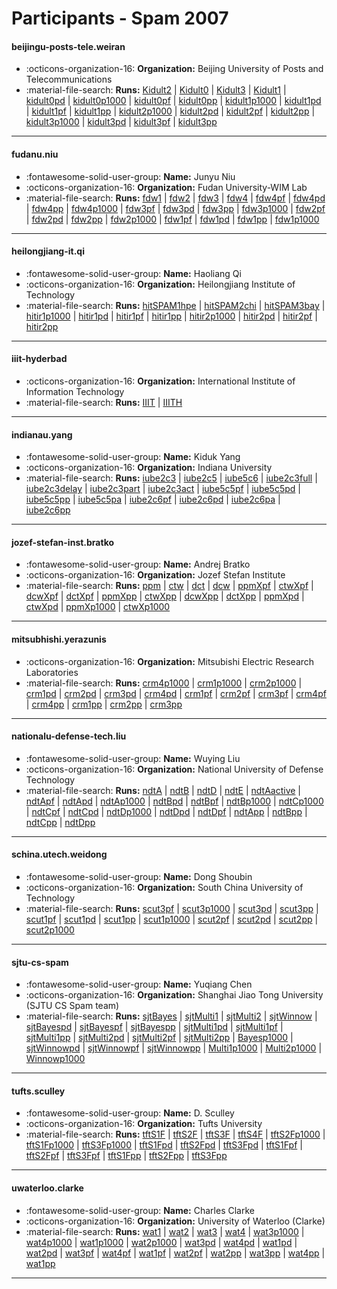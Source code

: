 # Participants - Spam 2007 

#### beijingu-posts-tele.weiran
 - :octicons-organization-16: **Organization:** Beijing University of Posts and Telecommunications
 - :material-file-search: **Runs:** [Kidult2](./runs.md#kidult2) | [Kidult0](./runs.md#kidult0) | [Kidult3](./runs.md#kidult3) | [Kidult1](./runs.md#kidult1) | [kidult0pd](./runs.md#kidult0pd) | [kidult0p1000](./runs.md#kidult0p1000) | [kidult0pf](./runs.md#kidult0pf) | [kidult0pp](./runs.md#kidult0pp) | [kidult1p1000](./runs.md#kidult1p1000) | [kidult1pd](./runs.md#kidult1pd) | [kidult1pf](./runs.md#kidult1pf) | [kidult1pp](./runs.md#kidult1pp) | [kidult2p1000](./runs.md#kidult2p1000) | [kidult2pd](./runs.md#kidult2pd) | [kidult2pf](./runs.md#kidult2pf) | [kidult2pp](./runs.md#kidult2pp) | [kidult3p1000](./runs.md#kidult3p1000) | [kidult3pd](./runs.md#kidult3pd) | [kidult3pf](./runs.md#kidult3pf) | [kidult3pp](./runs.md#kidult3pp)

---
#### fudanu.niu
 - :fontawesome-solid-user-group: **Name:** Junyu Niu
 - :octicons-organization-16: **Organization:** Fudan University-WIM Lab
 - :material-file-search: **Runs:** [fdw1](./runs.md#fdw1) | [fdw2](./runs.md#fdw2) | [fdw3](./runs.md#fdw3) | [fdw4](./runs.md#fdw4) | [fdw4pf](./runs.md#fdw4pf) | [fdw4pd](./runs.md#fdw4pd) | [fdw4pp](./runs.md#fdw4pp) | [fdw4p1000](./runs.md#fdw4p1000) | [fdw3pf](./runs.md#fdw3pf) | [fdw3pd](./runs.md#fdw3pd) | [fdw3pp](./runs.md#fdw3pp) | [fdw3p1000](./runs.md#fdw3p1000) | [fdw2pf](./runs.md#fdw2pf) | [fdw2pd](./runs.md#fdw2pd) | [fdw2pp](./runs.md#fdw2pp) | [fdw2p1000](./runs.md#fdw2p1000) | [fdw1pf](./runs.md#fdw1pf) | [fdw1pd](./runs.md#fdw1pd) | [fdw1pp](./runs.md#fdw1pp) | [fdw1p1000](./runs.md#fdw1p1000)

---
#### heilongjiang-it.qi
 - :fontawesome-solid-user-group: **Name:** Haoliang Qi
 - :octicons-organization-16: **Organization:** Heilongjiang Institute of Technology
 - :material-file-search: **Runs:** [hitSPAM1hpe](./runs.md#hitspam1hpe) | [hitSPAM2chi](./runs.md#hitspam2chi) | [hitSPAM3bay](./runs.md#hitspam3bay) | [hitir1p1000](./runs.md#hitir1p1000) | [hitir1pd](./runs.md#hitir1pd) | [hitir1pf](./runs.md#hitir1pf) | [hitir1pp](./runs.md#hitir1pp) | [hitir2p1000](./runs.md#hitir2p1000) | [hitir2pd](./runs.md#hitir2pd) | [hitir2pf](./runs.md#hitir2pf) | [hitir2pp](./runs.md#hitir2pp)

---
#### iiit-hyderbad
 - :octicons-organization-16: **Organization:** International Institute of Information Technology
 - :material-file-search: **Runs:** [IIIT](./runs.md#iiit) | [IIITH](./runs.md#iiith)

---
#### indianau.yang
 - :fontawesome-solid-user-group: **Name:** Kiduk Yang
 - :octicons-organization-16: **Organization:** Indiana University
 - :material-file-search: **Runs:** [iube2c3](./runs.md#iube2c3) | [iube2c5](./runs.md#iube2c5) | [iube5c6](./runs.md#iube5c6) | [iube2c3full](./runs.md#iube2c3full) | [iube2c3delay](./runs.md#iube2c3delay) | [iube2c3part](./runs.md#iube2c3part) | [iube2c3act](./runs.md#iube2c3act) | [iube5c5pf](./runs.md#iube5c5pf) | [iube5c5pd](./runs.md#iube5c5pd) | [iube5c5pp](./runs.md#iube5c5pp) | [iube5c5pa](./runs.md#iube5c5pa) | [iube2c6pf](./runs.md#iube2c6pf) | [iube2c6pd](./runs.md#iube2c6pd) | [iube2c6pa](./runs.md#iube2c6pa) | [iube2c6pp](./runs.md#iube2c6pp)

---
#### jozef-stefan-inst.bratko
 - :fontawesome-solid-user-group: **Name:** Andrej Bratko
 - :octicons-organization-16: **Organization:** Jozef Stefan Institute
 - :material-file-search: **Runs:** [ppm](./runs.md#ppm) | [ctw](./runs.md#ctw) | [dct](./runs.md#dct) | [dcw](./runs.md#dcw) | [ppmXpf](./runs.md#ppmxpf) | [ctwXpf](./runs.md#ctwxpf) | [dcwXpf](./runs.md#dcwxpf) | [dctXpf](./runs.md#dctxpf) | [ppmXpp](./runs.md#ppmxpp) | [ctwXpp](./runs.md#ctwxpp) | [dcwXpp](./runs.md#dcwxpp) | [dctXpp](./runs.md#dctxpp) | [ppmXpd](./runs.md#ppmxpd) | [ctwXpd](./runs.md#ctwxpd) | [ppmXp1000](./runs.md#ppmxp1000) | [ctwXp1000](./runs.md#ctwxp1000)

---
#### mitsubhishi.yerazunis
 - :octicons-organization-16: **Organization:** Mitsubishi Electric Research Laboratories
 - :material-file-search: **Runs:** [crm4p1000](./runs.md#crm4p1000) | [crm1p1000](./runs.md#crm1p1000) | [crm2p1000](./runs.md#crm2p1000) | [crm1pd](./runs.md#crm1pd) | [crm2pd](./runs.md#crm2pd) | [crm3pd](./runs.md#crm3pd) | [crm4pd](./runs.md#crm4pd) | [crm1pf](./runs.md#crm1pf) | [crm2pf](./runs.md#crm2pf) | [crm3pf](./runs.md#crm3pf) | [crm4pf](./runs.md#crm4pf) | [crm4pp](./runs.md#crm4pp) | [crm1pp](./runs.md#crm1pp) | [crm2pp](./runs.md#crm2pp) | [crm3pp](./runs.md#crm3pp)

---
#### nationalu-defense-tech.liu
 - :fontawesome-solid-user-group: **Name:** Wuying Liu
 - :octicons-organization-16: **Organization:** National University of Defense Technology
 - :material-file-search: **Runs:** [ndtA](./runs.md#ndta) | [ndtB](./runs.md#ndtb) | [ndtD](./runs.md#ndtd) | [ndtE](./runs.md#ndte) | [ndtAactive](./runs.md#ndtaactive) | [ndtApf](./runs.md#ndtapf) | [ndtApd](./runs.md#ndtapd) | [ndtAp1000](./runs.md#ndtap1000) | [ndtBpd](./runs.md#ndtbpd) | [ndtBpf](./runs.md#ndtbpf) | [ndtBp1000](./runs.md#ndtbp1000) | [ndtCp1000](./runs.md#ndtcp1000) | [ndtCpf](./runs.md#ndtcpf) | [ndtCpd](./runs.md#ndtcpd) | [ndtDp1000](./runs.md#ndtdp1000) | [ndtDpd](./runs.md#ndtdpd) | [ndtDpf](./runs.md#ndtdpf) | [ndtApp](./runs.md#ndtapp) | [ndtBpp](./runs.md#ndtbpp) | [ndtCpp](./runs.md#ndtcpp) | [ndtDpp](./runs.md#ndtdpp)

---
#### schina.utech.weidong
 - :fontawesome-solid-user-group: **Name:** Dong Shoubin
 - :octicons-organization-16: **Organization:** South China University of Technology
 - :material-file-search: **Runs:** [scut3pf](./runs.md#scut3pf) | [scut3p1000](./runs.md#scut3p1000) | [scut3pd](./runs.md#scut3pd) | [scut3pp](./runs.md#scut3pp) | [scut1pf](./runs.md#scut1pf) | [scut1pd](./runs.md#scut1pd) | [scut1pp](./runs.md#scut1pp) | [scut1p1000](./runs.md#scut1p1000) | [scut2pf](./runs.md#scut2pf) | [scut2pd](./runs.md#scut2pd) | [scut2pp](./runs.md#scut2pp) | [scut2p1000](./runs.md#scut2p1000)

---
#### sjtu-cs-spam
 - :fontawesome-solid-user-group: **Name:** Yuqiang Chen
 - :octicons-organization-16: **Organization:** Shanghai Jiao Tong University (SJTU CS Spam team)
 - :material-file-search: **Runs:** [sjtBayes](./runs.md#sjtbayes) | [sjtMulti1](./runs.md#sjtmulti1) | [sjtMulti2](./runs.md#sjtmulti2) | [sjtWinnow](./runs.md#sjtwinnow) | [sjtBayespd](./runs.md#sjtbayespd) | [sjtBayespf](./runs.md#sjtbayespf) | [sjtBayespp](./runs.md#sjtbayespp) | [sjtMulti1pd](./runs.md#sjtmulti1pd) | [sjtMulti1pf](./runs.md#sjtmulti1pf) | [sjtMulti1pp](./runs.md#sjtmulti1pp) | [sjtMulti2pd](./runs.md#sjtmulti2pd) | [sjtMulti2pf](./runs.md#sjtmulti2pf) | [sjtMulti2pp](./runs.md#sjtmulti2pp) | [Bayesp1000](./runs.md#bayesp1000) | [sjtWinnowpd](./runs.md#sjtwinnowpd) | [sjtWinnowpf](./runs.md#sjtwinnowpf) | [sjtWinnowpp](./runs.md#sjtwinnowpp) | [Multi1p1000](./runs.md#multi1p1000) | [Multi2p1000](./runs.md#multi2p1000) | [Winnowp1000](./runs.md#winnowp1000)

---
#### tufts.sculley
 - :fontawesome-solid-user-group: **Name:** D. Sculley
 - :octicons-organization-16: **Organization:** Tufts University
 - :material-file-search: **Runs:** [tftS1F](./runs.md#tfts1f) | [tftS2F](./runs.md#tfts2f) | [tftS3F](./runs.md#tfts3f) | [tftS4F](./runs.md#tfts4f) | [tftS2Fp1000](./runs.md#tfts2fp1000) | [tftS1Fp1000](./runs.md#tfts1fp1000) | [tftS3Fp1000](./runs.md#tfts3fp1000) | [tftS1Fpd](./runs.md#tfts1fpd) | [tftS2Fpd](./runs.md#tfts2fpd) | [tftS3Fpd](./runs.md#tfts3fpd) | [tftS1Fpf](./runs.md#tfts1fpf) | [tftS2Fpf](./runs.md#tfts2fpf) | [tftS3Fpf](./runs.md#tfts3fpf) | [tftS1Fpp](./runs.md#tfts1fpp) | [tftS2Fpp](./runs.md#tfts2fpp) | [tftS3Fpp](./runs.md#tfts3fpp)

---
#### uwaterloo.clarke
 - :fontawesome-solid-user-group: **Name:** Charles Clarke
 - :octicons-organization-16: **Organization:** University of Waterloo (Clarke)
 - :material-file-search: **Runs:** [wat1](./runs.md#wat1) | [wat2](./runs.md#wat2) | [wat3](./runs.md#wat3) | [wat4](./runs.md#wat4) | [wat3p1000](./runs.md#wat3p1000) | [wat4p1000](./runs.md#wat4p1000) | [wat1p1000](./runs.md#wat1p1000) | [wat2p1000](./runs.md#wat2p1000) | [wat3pd](./runs.md#wat3pd) | [wat4pd](./runs.md#wat4pd) | [wat1pd](./runs.md#wat1pd) | [wat2pd](./runs.md#wat2pd) | [wat3pf](./runs.md#wat3pf) | [wat4pf](./runs.md#wat4pf) | [wat1pf](./runs.md#wat1pf) | [wat2pf](./runs.md#wat2pf) | [wat2pp](./runs.md#wat2pp) | [wat3pp](./runs.md#wat3pp) | [wat4pp](./runs.md#wat4pp) | [wat1pp](./runs.md#wat1pp)

---
